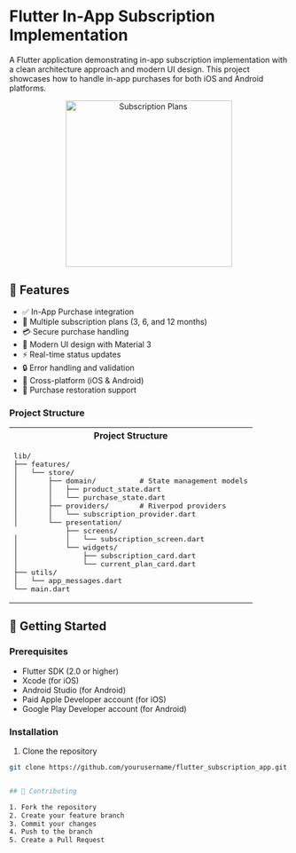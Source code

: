 # Flutter In-App Subscription Implementation

A Flutter application demonstrating in-app subscription implementation with a clean architecture approach and modern UI design. This project showcases how to handle in-app purchases for both iOS and Android platforms.

<div align="center">
  <img src="https://i.imgur.com/YourScreenshotURL.png" alt="Subscription Plans" width="300"/>
</div>

## 🌟 Features

- ✅ In-App Purchase integration
- 🔄 Multiple subscription plans (3, 6, and 12 months)
- 💳 Secure purchase handling
- 🎨 Modern UI design with Material 3
- ⚡ Real-time status updates
- 🔒 Error handling and validation
- 📱 Cross-platform (iOS & Android)
- 🔄 Purchase restoration support

### Project Structure

<div align="left">
  <table>
    <tr>
      <th>Project Structure</th>
    </tr>
    <tr>
      <td>
        <pre>
lib/
├── features/
│   └── store/
│       ├── domain/          # State management models
│       │   ├── product_state.dart
│       │   └── purchase_state.dart
│       ├── providers/       # Riverpod providers
│       │   └── subscription_provider.dart
│       └── presentation/
            ├── screens/
│           │   └── subscription_screen.dart
│           └── widgets/
│               ├── subscription_card.dart
│               └── current_plan_card.dart
├── utils/
│   └── app_messages.dart
└── main.dart</pre>
      </td>
    </tr>
  </table>
</div>

## 🚀 Getting Started

### Prerequisites

- Flutter SDK (2.0 or higher)
- Xcode (for iOS)
- Android Studio (for Android)
- Paid Apple Developer account (for iOS)
- Google Play Developer account (for Android)

### Installation

1. Clone the repository
```bash
git clone https://github.com/yourusername/flutter_subscription_app.git


## 🤝 Contributing

1. Fork the repository
2. Create your feature branch
3. Commit your changes
4. Push to the branch
5. Create a Pull Request
